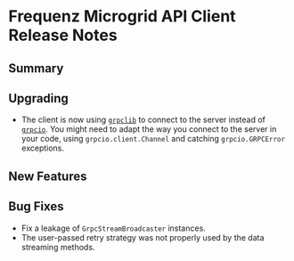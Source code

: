 # Frequenz Microgrid API Client Release Notes

## Summary

<!-- Here goes a general summary of what this release is about -->

## Upgrading

- The client is now using [`grpclib`](https://pypi.org/project/grpclib/) to connect to the server instead of [`grpcio`](https://pypi.org/project/grpcio/). You might need to adapt the way you connect to the server in your code, using `grpcio.client.Channel` and catching `grpcio.GRPCError` exceptions.

## New Features

<!-- Here goes the main new features and examples or instructions on how to use them -->

## Bug Fixes

- Fix a leakage of `GrpcStreamBroadcaster` instances.
- The user-passed retry strategy was not properly used by the data streaming methods.
